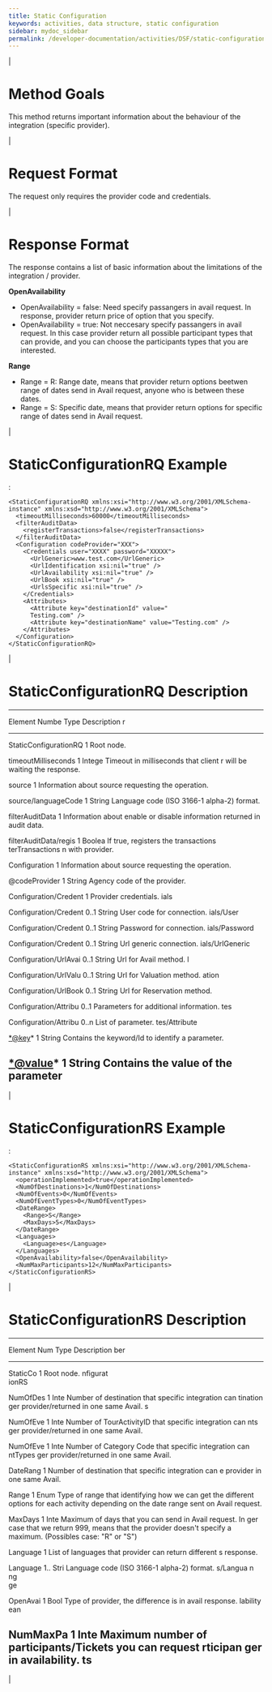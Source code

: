 ```yaml
---
title: Static Configuration
keywords: activities, data structure, static configuration
sidebar: mydoc_sidebar
permalink: /developer-documentation/activities/DSF/static-configuration
---
```


|

Method Goals
============

This method returns important information about the behaviour of the
integration (specific provider).

|

Request Format
==============

The request only requires the provider code and credentials.

|

Response Format
===============

The response contains a list of basic information about the limitations
of the integration / provider.

**OpenAvailability**

-   OpenAvailability = false: Need specify passangers in avail request.
    In response, provider return price of option that you specify.
-   OpenAvailability = true: Not neccesary specify passangers in avail
    request. In this case provider return all possible participant types
    that can provide, and you can choose the participants types that you
    are interested.

**Range**

-   Range = R: Range date, means that provider return options beetwen
    range of dates send in Avail request, anyone who is between these
    dates.
-   Range = S: Specific date, means that provider return options for
    specific range of dates send in Avail request.

|

StaticConfigurationRQ Example
=============================

:

    <StaticConfigurationRQ xmlns:xsi="http://www.w3.org/2001/XMLSchema-instance" xmlns:xsd="http://www.w3.org/2001/XMLSchema">
      <timeoutMilliseconds>60000</timeoutMilliseconds>
      <filterAuditData>
        <registerTransactions>false</registerTransactions>
      </filterAuditData>
      <Configuration codeProvider="XXX">
        <Credentials user="XXXX" password="XXXXX">
          <UrlGeneric>www.test.com</UrlGeneric>
          <UrlIdentification xsi:nil="true" />
          <UrlAvailability xsi:nil="true" />
          <UrlBook xsi:nil="true" />
          <UrlsSpecific xsi:nil="true" />
        </Credentials>
        <Attributes>
          <Attribute key="destinationId" value="
          Testing.com" />
          <Attribute key="destinationName" value="Testing.com" />
        </Attributes>
      </Configuration>
    </StaticConfigurationRQ>

|

StaticConfigurationRQ Description
=================================

  --------------------------------------------------------------------------
  Element               Numbe Type   Description
                        r            
  --------------------- ----- ------ ---------------------------------------
  StaticConfigurationRQ 1            Root node.

  timeoutMilliseconds   1     Intege Timeout in milliseconds that client
                              r      will be waiting the response.

  source                1            Information about source requesting the
                                     operation.

  source/languageCode   1     String Language code (ISO 3166-1 alpha-2)
                                     format.

  filterAuditData       1            Information about enable or disable
                                     information returned in audit data.

  filterAuditData/regis 1     Boolea If true, registers the transactions
  terTransactions             n      with provider.

  Configuration         1            Information about source requesting the
                                     operation.

  @codeProvider         1     String Agency code of the provider.

  Configuration/Credent 1            Provider credentials.
  ials                               

  Configuration/Credent 0..1  String User code for connection.
  ials/User                          

  Configuration/Credent 0..1  String Password for connection.
  ials/Password                      

  Configuration/Credent 0..1  String Url generic connection.
  ials/UrlGeneric                    

  Configuration/UrlAvai 0..1  String Url for Avail method.
  l                                  

  Configuration/UrlValu 0..1  String Url for Valuation method.
  ation                              

  Configuration/UrlBook 0..1  String Url for Reservation method.

  Configuration/Attribu 0..1         Parameters for additional information.
  tes                                

  Configuration/Attribu 0..n         List of parameter.
  tes/Attribute                      

  <*@key>\*             1     String Contains the keyword/Id to identify a
                                     parameter.

  <*@value>\*           1     String Contains the value of the parameter
  --------------------------------------------------------------------------

|

StaticConfigurationRS Example
=============================

:

    <StaticConfigurationRS xmlns:xsi="http://www.w3.org/2001/XMLSchema-instance" xmlns:xsd="http://www.w3.org/2001/XMLSchema">
      <operationImplemented>true</operationImplemented>
      <NumOfDestinations>1</NumOfDestinations>
      <NumOfEvents>0</NumOfEvents>
      <NumOfEventTypes>0</NumOfEventTypes>
      <DateRange>
        <Range>S</Range>
        <MaxDays>5</MaxDays>
      </DateRange>
      <Languages>
        <Language>es</Language>
      </Languages>
      <OpenAvailability>false</OpenAvailability>
      <NumMaxParticipants>12</NumMaxParticipants>
    </StaticConfigurationRS>

|

StaticConfigurationRS Description
=================================

  -------------------------------------------------------------------------
  Element  Num Type Description
           ber      
  -------- --- ---- -------------------------------------------------------
  StaticCo 1        Root node.
  nfigurat          
  ionRS             

  NumOfDes 1   Inte Number of destination that specific integration can
  tination     ger  provider/returned in one same Avail.
  s                 

  NumOfEve 1   Inte Number of TourActivityID that specific integration can
  nts          ger  provider/returned in one same Avail.

  NumOfEve 1   Inte Number of Category Code that specific integration can
  ntTypes      ger  provider/returned in one same Avail.

  DateRang 1        Number of destination that specific integration can
  e                 provider in one same Avail.

  Range    1   Enum Type of range that identifying how we can get the
                    different options for each activity depending on the
                    date range sent on Avail request.

  MaxDays  1   Inte Maximum of days that you can send in Avail request. In
               ger  case that we return 999, means that the provider
                    doesn't specify a maximum. (Possibles case: "R" or "S")

  Language 1        List of languages that provider can return different
  s                 response.

  Language 1.. Stri Language code (ISO 3166-1 alpha-2) format.
  s/Langua n   ng   
  ge                

  OpenAvai 1   Bool Type of provider, the difference is in avail response.
  lability     ean  

  NumMaxPa 1   Inte Maximum number of participants/Tickets you can request
  rticipan     ger  in availability.
  ts                
  -------------------------------------------------------------------------

|
